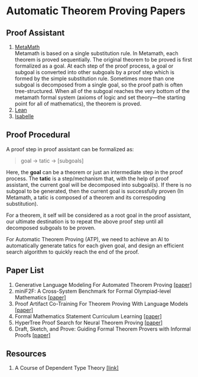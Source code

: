 # Automatic Theorem Proving Papers 

## Proof Assistant
1. [MetaMath](https://us.metamath.org/mpeuni/mmset.html)   
  Metamath is based on a single substitution rule. In Metamath, each theorem is proved sequentially. The original theorem to be proved is first formalized as a goal. At each step of the proof process, a goal or subgoal is converted into other subgoals by a proof step which is formed by the simple substitution rule. Sometimes more than one subgoal is decomposed from a single goal, so the proof path is often tree-structured. When all of the subgoal reaches the very bottom of the metamath formal system (axioms of logic and set theory—the starting point for all of mathematics), the theorem is proved. 
2. [Lean](https://leanprover-community.github.io/)
3. [Isabelle](https://isabelle.in.tum.de/)

## Proof Procedural
A proof step in proof assistant can be formalized as:
> goal -> tatic -> [subgoals]

Here, the **goal** can be a theorem or just an intermediate step in the proof process. The **tatic** is a step/mechanism that, with the help of proof assistant, the current goal will be decomposed into subgoal(s). If there is no subgoal to be generated, then the current goal is successfully proven (In Metamath, a tatic is composed of a theorem and its correspoding substitution). 

For a theorem, it self will be considered as a root goal in the proof assistant, our ultimate destination is to repeat the above proof step until all decomposed subgoals to be proven.

For Automatic Theorem Proving (ATP), we need to achieve an AI to automatically generate tatics for each given goal, and design an efficient search algorithm to quickly reach the end of the proof.

## Paper List
1. Generative Language Modeling For Automated Theorem Proving [[paper]](https://arxiv.org/pdf/2009.03393.pdf)
2. miniF2F: A Cross-System Benchmark for Formal Olympiad-level Mathematics [[paper]](https://arxiv.org/pdf/2109.00110.pdf)
3. Proof Artifact Co-Training For Theorem Proving With Language Models [[paper]](https://openreview.net/pdf?id=rpxJc9j04U)
4. Formal Mathematics Statement Curriculum Learning [[paper]](https://arxiv.org/pdf/2202.01344.pdf)
5. HyperTree Proof Search for Neural Theorem Proving [[paper]](https://proceedings.neurips.cc/paper_files/paper/2022/hash/a8901c5e85fb8e1823bbf0f755053672-Abstract-Conference.html)
6. Draft, Sketch, and Prove: Guiding Formal Theorem Provers with Informal Proofs [[paper]](https://arxiv.org/pdf/2210.12283.pdf)

## Resources
1. A Course of Dependent Type Theory [[link]](https://www.youtube.com/watch?v=HvYYCHMeM-8)

